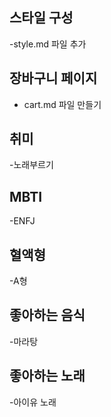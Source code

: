 ## 스타일 구성
-style.md 파일 추가

## 장바구니 페이지
- cart.md 파일 만들기

## 취미
-노래부르기

## MBTI
-ENFJ

## 혈액형
-A형

## 좋아하는 음식
-마라탕

## 좋아하는 노래
-아이유 노래